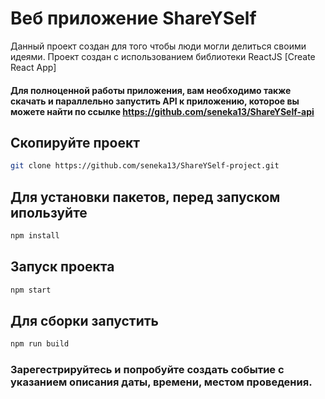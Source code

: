 # Веб приложение ShareYSelf

Данный проект создан для того чтобы люди могли делиться своими идеями.
Проект создан с использованием библиотеки ReactJS [Create React App]

#### Для полноценной работы приложения, вам необходимо также скачать и параллельно запустить API к приложению, которое вы можете найти по ссылке https://github.com/seneka13/ShareYSelf-api

## Скопируйте проект

```sh
git clone https://github.com/seneka13/ShareYSelf-project.git
```

## Для установки пакетов, перед запуском ипользуйте 

```sh
npm install
```

## Запуск проекта

```sh
npm start
```

## Для сборки запустить

```sh
npm run build
```

### Зарегестрируйтесь и попробуйте создать событие с указанием описания даты, времени, местом проведения.